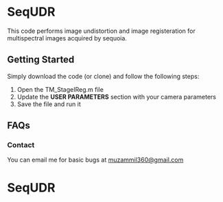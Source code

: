 # SeqUDR
This code performs image undistortion and image registeration for multispectral images acquired by sequoia. 

## Getting Started
Simply download the code (or clone) and follow the following steps:
1. Open the TM_StageIReg.m file
2. Update the **USER PARAMETERS** section with your camera parameters 
3. Save the file and run it


## FAQs

### Contact
You can email me for basic bugs at muzammil360@gmail.com

# SeqUDR
